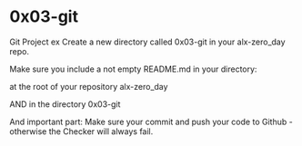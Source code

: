 # 0x03-git
Git Project ex
Create a new directory called 0x03-git in your alx-zero_day repo.



Make sure you include a not empty README.md in your directory:



at the root of your repository alx-zero_day

AND in the directory 0x03-git

And important part: Make sure your commit and push your code to Github - otherwise the Checker will always fail.